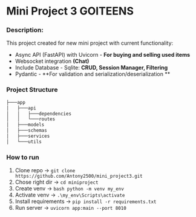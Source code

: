 # Mini Project 3 GOITEENS

### Description:

This project created for new mini project with current functionality:
- Async API (FastAPI) with Uvicorn - **For buying and selling used items**
- Websocket integration **(Chat)**
- Include Database - Sqlite: **CRUD, Session Manager, Filtering**
- Pydantic - **For validation and serialization/deserialization **


### Project Structure 

```bash 
├───app
│   ├───api
│   │   ├───dependencies
│   │   └───routes
│   ├───models
│   ├───schemas
│   ├───services
│   └───utils

```

### How to run 

1. Clone repo -> ```git clone https://github.com/Antony2500/mini_project3.git```
2. Chose right dir -> ```cd miniproject```
3. Create venv -> ```bash python -m venv my_env```
4. Activate venv -> ```.\my_env\Scripts\activate```
5. Install requirements -> ```pip install -r requirements.txt```
6. Run server -> ```uvicorn app:main --port 8010```